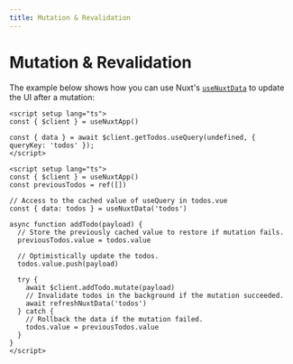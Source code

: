 ```yaml
---
title: Mutation & Revalidation
---
```


# Mutation & Revalidation

The example below shows how you can use Nuxt's [`useNuxtData`](https://nuxt.com/docs/api/composables/use-nuxt-data#optimistic-updates) to update the UI after a mutation:

```vue [pages/todos.vue]
<script setup lang="ts">
const { $client } = useNuxtApp()

const { data } = await $client.getTodos.useQuery(undefined, { queryKey: 'todos' });
</script>
```

```vue [components/NewTodo.vue]
<script setup lang="ts">
const { $client } = useNuxtApp()
const previousTodos = ref([])

// Access to the cached value of useQuery in todos.vue
const { data: todos } = useNuxtData('todos')

async function addTodo(payload) {
  // Store the previously cached value to restore if mutation fails.
  previousTodos.value = todos.value
  
  // Optimistically update the todos.
  todos.value.push(payload)

  try {
    await $client.addTodo.mutate(payload)
    // Invalidate todos in the background if the mutation succeeded.
    await refreshNuxtData('todos')
  } catch {
    // Rollback the data if the mutation failed.
    todos.value = previousTodos.value 
  }
}
</script>
```
